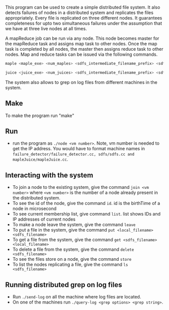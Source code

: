 This program can be used to create a simple distributed file system. It also detects failures of nodes in a distributed system and replicates the files appropriately. Every file is replicated on three different nodes. It guarantees completeness for upto two simultaneous failures under the assumption that we have at three live nodes at all times.

A mapReduce job can be run via any node. This node becomes master for the mapReduce task and assigns map task to other nodes. Once the map task is completed by all nodes, the master then assigns reduce task to other nodes. Map and reduce tasks can be issued via the following commands.
```sh
maple <maple_exe> <num_maples> <sdfs_intermediate_filename_prefix> <sdfs_src_directory>
```
```sh
juice <juice_exe> <num_juices> <sdfs_intermediate_filename_prefix> <sdfs_dest_filename> delete_input={0,1}
```
The system also allows to grep on log files from different machines in the system.

## Make 
To make the program run "make"

## Run
* run the program as ``./node <vm number>``. Note, vm number is needed to get the IP address. You would have to format machine names in ``failure_detector/failure_detector.cc, sdfs/sdfs.cc and mapleJuice/mapleJuice.cc``.

## Interacting with the system
* To join a node to the existing system, give the command ``join <vm number>`` where ``<vm number>`` is the number of a node already present in the distributed system.
* To see the id of the node, give the command ``id``. id is the birthTime of a node in microsecond
* To see current membership list, give command ``list``. list shows IDs and IP addresses of current nodes
* To make a node leave the system, give the command ``leave`` 
* To put a file in the system, give the command ``put <local_filename> <sdfs_filename>``
* To get a file from the system, give the command ``get <sdfs_filename> <local_filename>``
* To delete a file from the system, give the command ``delete <sdfs_filename>``
* To see the files store on a node, give the command ``store``
* To list the nodes replicating a file, give the command ``ls <sdfs_filename>``

## Running distributed grep on log files
* Run ``./send-log`` on all the machine where log files are located.
* On one of the machines run ``./query-log <grep options> <grep string>``.


